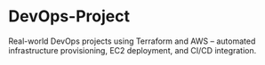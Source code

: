 # DevOps-Project
Real-world DevOps projects using Terraform and AWS – automated infrastructure provisioning, EC2 deployment, and CI/CD integration.
